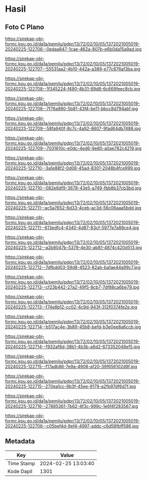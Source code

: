 # Hasil

## Foto C Plano

https://sirekap-obj-formc.kpu.go.id/da1a/pemilu/pdpr/13/72/02/10/05/1372021005019-20240225-122706--0edaa847-1cae-462a-807b-e6b0da15a9ad.jpg

https://sirekap-obj-formc.kpu.go.id/da1a/pemilu/pdpr/13/72/02/10/05/1372021005019-20240225-122707--55531aa2-4b10-442a-a389-e77c876af3ba.jpg

https://sirekap-obj-formc.kpu.go.id/da1a/pemilu/pdpr/13/72/02/10/05/1372021005019-20240225-122708--1f345224-f490-4b31-89d8-6c669feec8cb.jpg

https://sirekap-obj-formc.kpu.go.id/da1a/pemilu/pdpr/13/72/02/10/05/1372021005019-20240225-122708--7f76a980-5b81-43f4-be11-bbcc8d794abf.jpg

https://sirekap-obj-formc.kpu.go.id/da1a/pemilu/pdpr/13/72/02/10/05/1372021005019-20240225-122709--58fa940f-8c7c-4a92-8607-9fad64db7488.jpg

https://sirekap-obj-formc.kpu.go.id/da1a/pemilu/pdpr/13/72/02/10/05/1372021005019-20240225-122709--7031610c-e0dc-4ed6-9e80-a0ae782c4219.jpg

https://sirekap-obj-formc.kpu.go.id/da1a/pemilu/pdpr/13/72/02/10/05/1372021005019-20240225-122710--3a1e88f2-0d08-45ad-8301-2048b4fce999.jpg

https://sirekap-obj-formc.kpu.go.id/da1a/pemilu/pdpr/13/72/02/10/05/1372021005019-20240225-122710--082e6df9-3678-43e5-a749-fbb8b37cb3bd.jpg

https://sirekap-obj-formc.kpu.go.id/da1a/pemilu/pdpr/13/72/02/10/05/1372021005019-20240225-122711--ac5a7652-6d33-4ceb-ac3d-56c06aaa5bdd.jpg

https://sirekap-obj-formc.kpu.go.id/da1a/pemilu/pdpr/13/72/02/10/05/1372021005019-20240225-122711--613edfc4-4340-4d87-83cf-5977e7a88ce4.jpg

https://sirekap-obj-formc.kpu.go.id/da1a/pemilu/pdpr/13/72/02/10/05/1372021005019-20240225-122712--a2b8047b-5379-4e30-ab81-4874c420d513.jpg

https://sirekap-obj-formc.kpu.go.id/da1a/pemilu/pdpr/13/72/02/10/05/1372021005019-20240225-122712--7dfbdd03-59d8-4523-82ab-ba1ae44a99c7.jpg

https://sirekap-obj-formc.kpu.go.id/da1a/pemilu/pdpr/13/72/02/10/05/1372021005019-20240225-122713--cf23b442-27a2-49f5-8cb7-7df88ca6be79.jpg

https://sirekap-obj-formc.kpu.go.id/da1a/pemilu/pdpr/13/72/02/10/05/1372021005019-20240225-122713--f74e8b12-cc02-4c9d-943f-312f0374fe2e.jpg

https://sirekap-obj-formc.kpu.go.id/da1a/pemilu/pdpr/13/72/02/10/05/1372021005019-20240225-122714--b517ac4e-3b89-45b8-befd-b3e0ee8a6ccb.jpg

https://sirekap-obj-formc.kpu.go.id/da1a/pemilu/pdpr/13/72/02/10/05/1372021005019-20240225-122714--f932af8d-38b1-4b3b-a6d2-673352048ef5.jpg

https://sirekap-obj-formc.kpu.go.id/da1a/pemilu/pdpr/13/72/02/10/05/1372021005019-20240225-122715--f17adb86-7e9a-4908-af20-39f656102d9f.jpg

https://sirekap-obj-formc.kpu.go.id/da1a/pemilu/pdpr/13/72/02/10/05/1372021005019-20240225-122715--270ea1cc-9b3f-45ee-9179-a2fb97df6d7f.jpg

https://sirekap-obj-formc.kpu.go.id/da1a/pemilu/pdpr/13/72/02/10/05/1372021005019-20240225-122716--27885361-7b62-4f3c-999c-1e6f4f283567.jpg

https://sirekap-obj-formc.kpu.go.id/da1a/pemilu/pdpr/13/72/02/10/05/1372021005019-20240225-122706--c05bef4d-9ef4-4997-addc-c6d58fbff586.jpg


## Metadata

| Key        | Value               |
| ---------- | ------------------- |
| Time Stamp | 2024-02-25 13:03:40 |
| Kode Dapil | 1301                |



